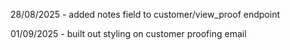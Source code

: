 28/08/2025 - added notes field to customer/view_proof endpoint

01/09/2025 - built out styling on customer proofing email


